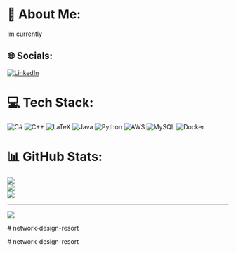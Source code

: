 # 💫 About Me:
Im currently 


## 🌐 Socials:
[![LinkedIn](https://img.shields.io/badge/LinkedIn-%230077B5.svg?logo=linkedin&logoColor=white)](https://linkedin.com/in/https://www.linkedin.com/in/huut4i/) 

# 💻 Tech Stack:
![C#](https://img.shields.io/badge/c%23-%23239120.svg?style=for-the-badge&logo=csharp&logoColor=white) ![C++](https://img.shields.io/badge/c++-%2300599C.svg?style=for-the-badge&logo=c%2B%2B&logoColor=white) ![LaTeX](https://img.shields.io/badge/latex-%23008080.svg?style=for-the-badge&logo=latex&logoColor=white) ![Java](https://img.shields.io/badge/java-%23ED8B00.svg?style=for-the-badge&logo=openjdk&logoColor=white) ![Python](https://img.shields.io/badge/python-3670A0?style=for-the-badge&logo=python&logoColor=ffdd54) ![AWS](https://img.shields.io/badge/AWS-%23FF9900.svg?style=for-the-badge&logo=amazon-aws&logoColor=white) ![MySQL](https://img.shields.io/badge/mysql-4479A1.svg?style=for-the-badge&logo=mysql&logoColor=white) ![Docker](https://img.shields.io/badge/docker-%230db7ed.svg?style=for-the-badge&logo=docker&logoColor=white)
# 📊 GitHub Stats:
![](https://github-readme-stats.vercel.app/api?username=0xt4i&theme=dark&hide_border=false&include_all_commits=false&count_private=false)<br/>
![](https://nirzak-streak-stats.vercel.app/?user=0xt4i&theme=dark&hide_border=false)<br/>
![](https://github-readme-stats.vercel.app/api/top-langs/?username=0xt4i&theme=dark&hide_border=false&include_all_commits=false&count_private=false&layout=compact)

---
[![](https://visitcount.itsvg.in/api?id=0xt4i&icon=0&color=0)](https://visitcount.itsvg.in)

<!-- Proudly created with GPRM ( https://gprm.itsvg.in ) -->#   n e t w o r k - d e s i g n - r e s o r t  
 #   n e t w o r k - d e s i g n - r e s o r t  
 